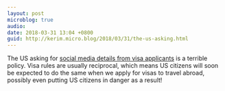 ```yaml
---
layout: post
microblog: true
audio: 
date: 2018-03-31 13:04 +0800
guid: http://kerim.micro.blog/2018/03/31/the-us-asking.html
---
```

The US asking for [social media details from visa applicants](https://www.cbsnews.com/news/visa-applicants-social-media-details-email-addresses-phone-numbers/) is a terrible policy. Visa rules are usually reciprocal, which means US citizens will soon be expected to do the same when we apply for visas to travel abroad, possibly even putting US citizens in danger as a result!
